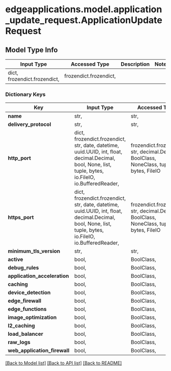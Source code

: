 # edgeapplications.model.application_update_request.ApplicationUpdateRequest

## Model Type Info
Input Type | Accessed Type | Description | Notes
------------ | ------------- | ------------- | -------------
dict, frozendict.frozendict,  | frozendict.frozendict,  |  | 

### Dictionary Keys
Key | Input Type | Accessed Type | Description | Notes
------------ | ------------- | ------------- | ------------- | -------------
**name** | str,  | str,  |  | [optional] 
**delivery_protocol** | str,  | str,  |  | [optional] 
**http_port** | dict, frozendict.frozendict, str, date, datetime, uuid.UUID, int, float, decimal.Decimal, bool, None, list, tuple, bytes, io.FileIO, io.BufferedReader,  | frozendict.frozendict, str, decimal.Decimal, BoolClass, NoneClass, tuple, bytes, FileIO |  | [optional] 
**https_port** | dict, frozendict.frozendict, str, date, datetime, uuid.UUID, int, float, decimal.Decimal, bool, None, list, tuple, bytes, io.FileIO, io.BufferedReader,  | frozendict.frozendict, str, decimal.Decimal, BoolClass, NoneClass, tuple, bytes, FileIO |  | [optional] 
**minimum_tls_version** | str,  | str,  |  | [optional] 
**active** | bool,  | BoolClass,  |  | [optional] 
**debug_rules** | bool,  | BoolClass,  |  | [optional] 
**application_acceleration** | bool,  | BoolClass,  |  | [optional] 
**caching** | bool,  | BoolClass,  |  | [optional] 
**device_detection** | bool,  | BoolClass,  |  | [optional] 
**edge_firewall** | bool,  | BoolClass,  |  | [optional] 
**edge_functions** | bool,  | BoolClass,  |  | [optional] 
**image_optimization** | bool,  | BoolClass,  |  | [optional] 
**l2_caching** | bool,  | BoolClass,  |  | [optional] 
**load_balancer** | bool,  | BoolClass,  |  | [optional] 
**raw_logs** | bool,  | BoolClass,  |  | [optional] 
**web_application_firewall** | bool,  | BoolClass,  |  | [optional] 

[[Back to Model list]](../../README.md#documentation-for-models) [[Back to API list]](../../README.md#documentation-for-api-endpoints) [[Back to README]](../../README.md)

